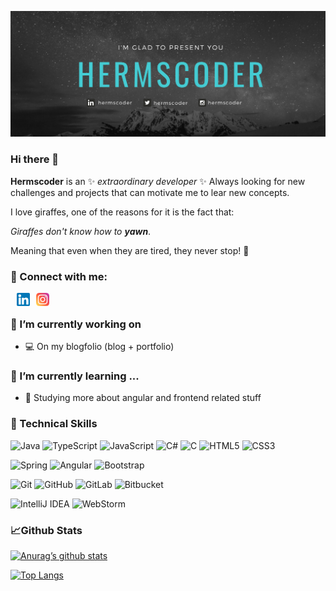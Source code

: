 ![banner](HERMSCODER.png)
### Hi there 👋


**Hermscoder** is an ✨ _extraordinary developer_ ✨
Always looking for new challenges and projects that can motivate me to lear new concepts.

I love giraffes, one of the reasons for it is the fact that:

_Giraffes don't know how to **yawn**_.


Meaning that even when they are tired, they never stop! 🦒

### 🤝 Connect with me:
<div style="margin-left:10px">
    <a href="https://www.linkedin.com/in/hermscoder/"><img align="left" src="https://raw.githubusercontent.com/hermscoder/hermscoder/main/linkedin.png" alt="Hermscoder | LinkedIn" width="21px" style="margin-right:10px"/></a>
    <a href="https://www.linkedin.com/in/hermscoder/"><img align="left" src="https://raw.githubusercontent.com/hermscoder/hermscoder/main/instagram.png" alt="YHermscoder | Instagram" width="21px"/></a><br>
</div>

### 🔭 I’m currently working on
- 💻 On my blogfolio (blog + portfolio)

### 🌱 I’m currently learning ...
- 🎨 Studying more about angular and frontend related stuff

### 💼 Technical Skills 

![Java](https://img.shields.io/badge/java-%23ED8B00.svg?style=for-the-badge&logo=java&logoColor=white)
![TypeScript](https://img.shields.io/badge/typescript-%23007ACC.svg?style=for-the-badge&logo=typescript&logoColor=white)
![JavaScript](https://img.shields.io/badge/javascript-%23323330.svg?style=for-the-badge&logo=javascript&logoColor=%23F7DF1E)
![C#](https://img.shields.io/badge/c%23-%23239120.svg?style=for-the-badge&logo=c-sharp&logoColor=white)
![C](https://img.shields.io/badge/c-%2300599C.svg?style=for-the-badge&logo=c&logoColor=white)
![HTML5](https://img.shields.io/badge/html5-%23E34F26.svg?style=for-the-badge&logo=html5&logoColor=white)
![CSS3](https://img.shields.io/badge/css3-%231572B6.svg?style=for-the-badge&logo=css3&logoColor=white)


![Spring](https://img.shields.io/badge/spring-%236DB33F.svg?style=for-the-badge&logo=spring&logoColor=white)
![Angular](https://img.shields.io/badge/angular-%23DD0031.svg?style=for-the-badge&logo=angular&logoColor=white)
![Bootstrap](https://img.shields.io/badge/bootstrap-%23563D7C.svg?style=for-the-badge&logo=bootstrap&logoColor=white)

![Git](https://img.shields.io/badge/git-%23F05033.svg?style=for-the-badge&logo=git&logoColor=white)
![GitHub](https://img.shields.io/badge/github-%23121011.svg?style=for-the-badge&logo=github&logoColor=white)
![GitLab](https://img.shields.io/badge/gitlab-%23181717.svg?style=for-the-badge&logo=gitlab&logoColor=white)
![Bitbucket](https://img.shields.io/badge/bitbucket-%230047B3.svg?style=for-the-badge&logo=bitbucket&logoColor=white)

![IntelliJ IDEA](https://img.shields.io/badge/IntelliJIDEA-000000.svg?style=for-the-badge&logo=intellij-idea&logoColor=white)
![WebStorm](https://img.shields.io/badge/webstorm-143?style=for-the-badge&logo=webstorm&logoColor=white&color=black)

### 📈Github Stats

[![Anurag’s github stats](https://github-readme-stats.vercel.app/api?username=hermscoder)](https://github.com/hermscoder)

[![Top Langs](https://github-readme-stats.vercel.app/api/top-langs/?username=hermscoder&layout=compact)](https://github.com/hermscoder)
